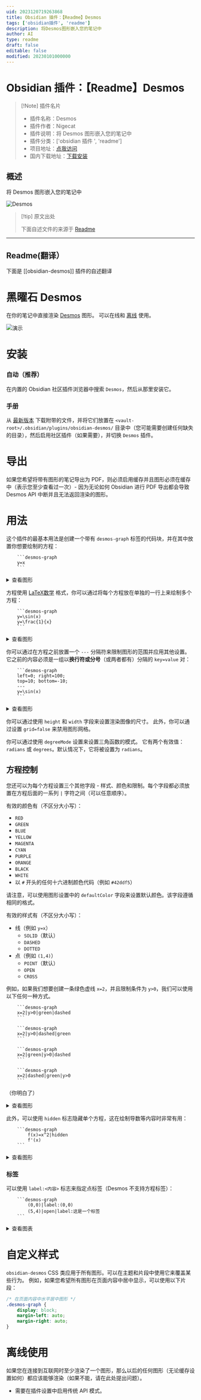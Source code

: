 ```yaml
---
uid: 2023120719263868
title: Obsidian 插件：【Readme】Desmos
tags: ['obsidian插件', 'readme']
description: 将Desmos图形嵌入您的笔记中
author: AI
type: readme
draft: false
editable: false
modified: 20230101000000
---
```


# Obsidian 插件：【Readme】Desmos

> [!Note] 插件名片
> - 插件名称：Desmos
> - 插件作者：Nigecat
> - 插件说明：将 Desmos 图形嵌入您的笔记中
> - 插件分类：['obsidian 插件 ', 'readme']
> - 项目地址：[点我访问](https://github.com/Nigecat/obsidian-desmos)
> - 国内下载地址：[下载安装](https://pkmer.cn/products/plugin/pluginMarket/?obsidian-desmos)

## 概述

将 Desmos 图形嵌入您的笔记中

![Desmos](https://cdn.pkmer.cn/covers/obsidian-desmos.png!pkmer)

> [!tip] 原文出处
>
>下面自述文件的来源于 [Readme](https://ghproxy.net/https://raw.githubusercontent.com/Nigecat/obsidian-desmos/master/README.md)
>

---

## Readme(翻译）

下面是 [[obsidian-desmos]] 插件的自述翻译

# 黑曜石 Desmos

在你的笔记中直接渲染 [Desmos](https://www.desmos.com/calculator) 图形。
可以在线和 [离线](#offline-usage) 使用。

![演示](https://cdn.pkmer.cn/covers/obsidian-desmos_1_0.png!pkmer)

# 安装

### 自动（推荐）

在内置的 Obsidian 社区插件浏览器中搜索 `Desmos`，然后从那里安装它。

### 手册

从 [最新版本](https://github.com/Nigecat/obsidian-desmos/releases/latest) 下载附带的文件，并将它们放置在 `<vault-root>/.obsidian/plugins/obsidian-desmos/` 目录中（您可能需要创建任何缺失的目录），然后启用社区插件（如果需要），并切换 `Desmos` 插件。

# 导出

如果您希望将带有图形的笔记导出为 PDF，则必须启用缓存并且图形必须在缓存中（表示您至少查看过一次）- 因为无论如何 Obsidian 进行 PDF 导出都会导致 Desmos API 中断并且无法返回渲染的图形。

# 用法

这个插件的最基本用法是创建一个带有 `desmos-graph` 标签的代码块，并在其中放置你想要绘制的方程：

````
    ```desmos-graph
    y=x
    ```
````

<details>
  <summary>查看图形</summary>

  ![linear](https://cdn.pkmer.cn/covers/obsidian-desmos_1_1.png!pkmer)

</details>

方程使用 [LaTeX数学](https://en.wikibooks.org/wiki/LaTeX/Mathematics) 格式，你可以通过将每个方程放在单独的一行上来绘制多个方程：

````
    ```desmos-graph
    y=\sin(x)
    y=\frac{1}{x}
    ```
````

<details>
  <summary>查看图形</summary>

  ![latex](https://cdn.pkmer.cn/covers/obsidian-desmos_1_2.png!pkmer)

</details>

你可以通过在方程之前放置一个 `---` 分隔符来限制图形的范围并应用其他设置。它之前的内容必须是一组以**换行符或分号**（或两者都有）分隔的 `key=value` 对：

````
    ```desmos-graph
    left=0; right=100;
    top=10; bottom=-10;
    ---
    y=\sin(x)
    ```
````

<details>
  <summary>查看图形</summary>

  ![restriction](https://cdn.pkmer.cn/covers/obsidian-desmos_1_3.png!pkmer)

</details>

你可以通过使用 `height` 和 `width` 字段来设置渲染图像的尺寸。
此外，你可以通过设置 `grid=false` 来禁用图形网格。

你可以通过使用 `degreeMode` 设置来设置三角函数的模式。
它有两个有效值：`radians` 或 `degrees`。默认情况下，它将被设置为 `radians`。

## 方程控制

您还可以为每个方程设置三个其他字段 - 样式、颜色和限制。每个字段都必须放置在方程后面的一系列 `|` 字符之间（可以任意顺序）。

有效的颜色有（不区分大小写）：

 - `RED`
 - `GREEN`
 - `BLUE`
 - `YELLOW`
 - `MAGENTA`
 - `CYAN`
 - `PURPLE`
 - `ORANGE`
 - `BLACK`
 - `WHITE`
 - 以 `#` 开头的任何十六进制颜色代码（例如 `#42ddf5`）

请注意，可以使用图形设置中的 `defaultColor` 字段来设置默认颜色。该字段遵循相同的格式。

有效的样式有（不区分大小写）：

 - 线（例如 `y=x`）
    - `SOLID`（默认）
    - `DASHED`
    - `DOTTED`
 - 点（例如 `(1,4)`）
    - `POINT`（默认）
    - `OPEN`
    - `CROSS`

例如，如果我们想要创建一条绿色虚线 `x=2`，并且限制条件为 `y>0`，我们可以使用以下任何一种方式。

````
    ```desmos-graph
    x=2|y>0|green|dashed
    ```
````

````
    ```desmos-graph
    x=2|y>0|dashed|green
    ```
````

````
    ```desmos-graph
    x=2|green|y>0|dashed
    ```
````

````
    ```desmos-graph
    x=2|dashed|green|y>0
    ```
````

（你明白了）

<details>
  <summary>查看图形</summary>

  ![equation-control](https://cdn.pkmer.cn/covers/obsidian-desmos_1_4.png!pkmer)

</details>

此外，可以使用 `hidden` 标志隐藏单个方程，这在绘制导数等内容时非常有用：

````
    ```desmos-graph
        f(x)=x^2|hidden
        f'(x)
    ```
````

<details>
  <summary>查看图形</summary>

  ![hidden](https://cdn.pkmer.cn/covers/obsidian-desmos_1_5.png!pkmer)

</details>

### 标签

可以使用 `label:<内容>` 标志来指定点标签（Desmos 不支持方程标签）：

````
    ```desmos-graph
        (0,0)|label:(0,0)
        (5,4)|open|label:这是一个标签
    ```
````

<details>
  <summary>查看图表</summary>

  ![label](https://user-images.githubusercontent.com/48661288/163488878-a1d8daeb-8ac6-41e7-9a6c-899b0a7f3c5f.svg)

</details>

# 自定义样式

`obsidian-desmos` CSS 类应用于所有图形。可以在主题和片段中使用它来覆盖某些行为。
例如，如果您希望所有图形在页面内容中居中显示，可以使用以下片段：

```css
/* 在页面内容中水平居中图形 */
.desmos-graph {
    display: block;
    margin-left: auto;
    margin-right: auto;
}
```

# 离线使用

如果您在连接到互联网时至少渲染了一个图形，那么以后的任何图形（无论缓存设置如何）都应该能够渲染（如果不能，请在此处提出问题）。
* 需要在插件设置中启用传统 API 模式。
